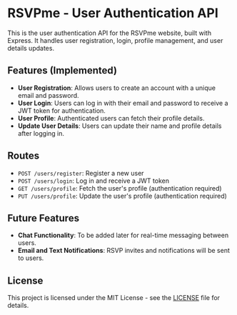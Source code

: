 # RSVPme - User Authentication API

This is the user authentication API for the RSVPme website, built with Express. It handles user registration, login, profile management, and user details updates.

## Features (Implemented)

- **User Registration**: Allows users to create an account with a unique email and password.
- **User Login**: Users can log in with their email and password to receive a JWT token for authentication.
- **User Profile**: Authenticated users can fetch their profile details.
- **Update User Details**: Users can update their name and profile details after logging in.

## Routes

- `POST /users/register`: Register a new user
- `POST /users/login`: Log in and receive a JWT token
- `GET /users/profile`: Fetch the user's profile (authentication required)
- `PUT /users/profile`: Update the user's profile (authentication required)

## Future Features

- **Chat Functionality**: To be added later for real-time messaging between users.
- **Email and Text Notifications**: RSVP invites and notifications will be sent to users.

## License

This project is licensed under the MIT License - see the [LICENSE](LICENSE) file for details.
